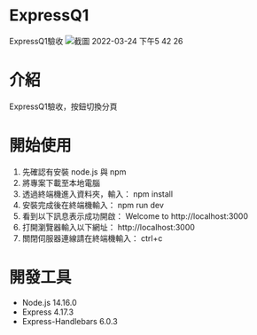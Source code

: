 # ExpressQ1
ExpressQ1驗收
![截圖 2022-03-24 下午5 42 26](https://user-images.githubusercontent.com/85989736/159888241-f2fc0717-d28d-4813-9833-a35c241029aa.png)

# 介紹
ExpressQ1驗收，按鈕切換分頁

# 開始使用
1. 先確認有安裝 node.js 與 npm
2. 將專案下載至本地電腦
3. 透過終端機進入資料夾，輸入： npm install
4. 安裝完成後在終端機輸入： npm run dev
5. 看到以下訊息表示成功開啟： Welcome to http://localhost:3000
6. 打開瀏覽器輸入以下網址： http://localhost:3000
7. 關閉伺服器連線請在終端機輸入： ctrl+c

# 開發工具
* Node.js 14.16.0 
* Express 4.17.3
* Express-Handlebars 6.0.3
